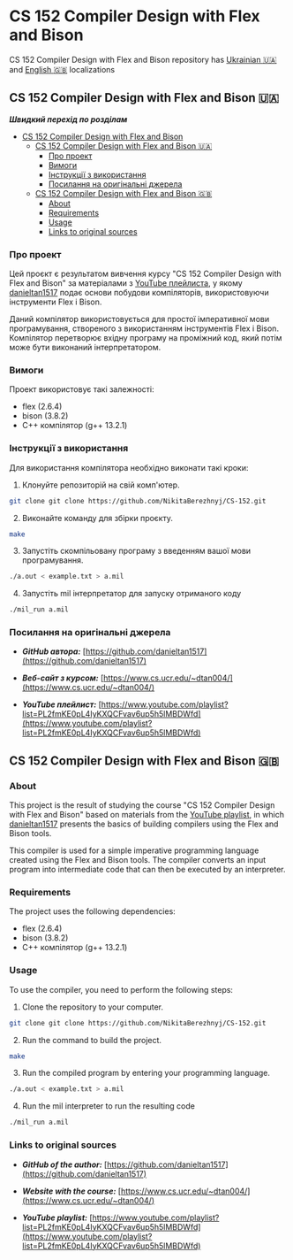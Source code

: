 # CS 152 Compiler Design with Flex and Bison

CS 152 Compiler Design with Flex and Bison repository has [Ukrainian :ukraine:](#cs-152-compiler-design-with-flex-and-bison-ukraine) and [English :uk:](#cs-152-compiler-design-with-flex-and-bison-uk) localizations

## CS 152 Compiler Design with Flex and Bison :ukraine:

**_Швидкий перехід по розділам_**

- [CS 152 Compiler Design with Flex and Bison](#cs-152-compiler-design-with-flex-and-bison)
  - [CS 152 Compiler Design with Flex and Bison :ukraine:](#cs-152-compiler-design-with-flex-and-bison-ukraine)
    - [Про проект](#про-проект)
    - [Вимоги](#вимоги)
    - [Інструкції з використання](#інструкції-з-використання)
    - [Посилання на оригінальні джерела](#посилання-на-оригінальні-джерела)
  - [CS 152 Compiler Design with Flex and Bison :uk:](#cs-152-compiler-design-with-flex-and-bison-uk)
    - [About](#about)
    - [Requirements](#requirements)
    - [Usage](#usage)
    - [Links to original sources](#links-to-original-sources)

### Про проект

Цей проєкт є результатом вивчення курсу "CS 152 Compiler Design with Flex and Bison" за матеріалами з [YouTube плейлиста](https://www.youtube.com/playlist?list=PL2fmKE0pL4IyKXQCFvav6up5h5lMBDWfd), у якому [danieltan1517](https://github.com/danieltan1517) подає основи побудови компіляторів, використовуючи інструменти Flex і Bison.

Даний компілятор використовується для простої імперативної мови програмування, створеного з використанням інструментів Flex і Bison. Компілятор перетворює вхідну програму на проміжний код, який потім може бути виконаний інтерпретатором.

### Вимоги

Проект використовує такі залежності:

- flex (2.6.4)
- bison (3.8.2)
- C++ компілятор (g++ 13.2.1)

### Інструкції з використання

Для використання компілятора необхідно виконати такі кроки:

1. Клонуйте репозиторій на свій комп'ютер.

```bash
git clone git clone https://github.com/NikitaBerezhnyj/CS-152.git
```

2. Виконайте команду для збірки проєкту.

```bash
make
```

3. Запустіть скомпільовану програму з введенням вашої мови програмування.

```bash
./a.out < example.txt > a.mil
```

4. Запустіть mil інтерпретатор для запуску отриманого коду

```bash
./mil_run a.mil
```

### Посилання на оригінальні джерела

- **_GitHub автора:_** [https://github.com/danieltan1517](https://github.com/danieltan1517)

- **_Веб-сайт з курсом:_** [https://www.cs.ucr.edu/~dtan004/](https://www.cs.ucr.edu/~dtan004/)

- **_YouTube плейлист:_** [https://www.youtube.com/playlist?list=PL2fmKE0pL4IyKXQCFvav6up5h5lMBDWfd](https://www.youtube.com/playlist?list=PL2fmKE0pL4IyKXQCFvav6up5h5lMBDWfd)

## CS 152 Compiler Design with Flex and Bison :uk:

### About

This project is the result of studying the course "CS 152 Compiler Design with Flex and Bison" based on materials from the [YouTube playlist](https://www.youtube.com/playlist?list=PL2fmKE0pL4IyKXQCFvav6up5h5lMBDWfd), in which [danieltan1517](https://github.com/danieltan1517) presents the basics of building compilers using the Flex and Bison tools.

This compiler is used for a simple imperative programming language created using the Flex and Bison tools. The compiler converts an input program into intermediate code that can then be executed by an interpreter.

### Requirements

The project uses the following dependencies:

- flex (2.6.4)
- bison (3.8.2)
- C++ компілятор (g++ 13.2.1)

### Usage

To use the compiler, you need to perform the following steps:

1. Clone the repository to your computer.

```bash
git clone git clone https://github.com/NikitaBerezhnyj/CS-152.git
```

2. Run the command to build the project.

```bash
make
```

3. Run the compiled program by entering your programming language.

```bash
./a.out < example.txt > a.mil
```

4. Run the mil interpreter to run the resulting code

```bash
./mil_run a.mil
```

### Links to original sources

- **_GitHub of the author:_** [https://github.com/danieltan1517](https://github.com/danieltan1517)

- **_Website with the course:_** [https://www.cs.ucr.edu/~dtan004/](https://www.cs.ucr.edu/~dtan004/)

- **_YouTube playlist:_** [https://www.youtube.com/playlist?list=PL2fmKE0pL4IyKXQCFvav6up5h5lMBDWfd](https://www.youtube.com/playlist?list=PL2fmKE0pL4IyKXQCFvav6up5h5lMBDWfd)
